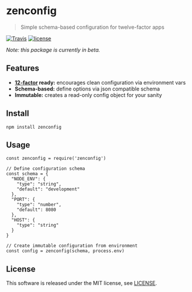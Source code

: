 # zenconfig

> Simple schema-based configuration for twelve-factor apps

[![Travis](https://img.shields.io/travis/michaelhue/zenconfig.svg?maxAge=2592000&style=flat-square)](https://travis-ci.org/michaelhue/zenconfig)
[![license](https://img.shields.io/github/license/michaelhue/zenconfig.svg?maxAge=2592000&style=flat-square)](./LICENSE)

_Note: this package is currently in beta._


## Features

- **[12-factor](http://12factor.net/config) ready:** encourages clean configuration via environment vars
- **Schema-based:** define options via json compatible schema
- **Immutable:** creates a read-only config object for your sanity 


## Install

    npm install zenconfig


## Usage

    const zenconfig = require('zenconfig')
    
    // Define configuration schema
    const schema = {
      "NODE_ENV": {
        "type": "string",
        "default": "development"
      },
      "PORT": {
        "type": "number",
        "default": 8080
      },
      "HOST": {
        "type": "string"
      }
    }
    
    // Create immutable configuration from environment
    const config = zenconfig(schema, process.env)


## License

This software is released under the MIT license, see [LICENSE](./LICENSE).
